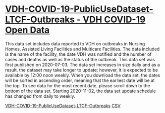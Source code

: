 # [VDH-COVID-19-PublicUseDataset-LTCF-Outbreaks - VDH COVID-19 Open Data](https://data.virginia.gov/Government/VDH-COVID-19-PublicUseDataset-LTCF-Outbreaks/rx3b-xxds)

This data set includes data reported to VDH on outbreaks in Nursing Homes, Assisted Living Facilities and Multicare Facilities. The data included is the name of the facility, the date VDH was notified and the number of cases and deaths as well as the status of the outbreak. This data set was first published on 2020-07-03. The data set increases in size daily and as a result, the dataset may take longer to update; however, it is expected to be available by 12:00 noon weekly. When you download the data set, the dates will be sorted in ascending order, meaning that the earliest date will be at the top. To see data for the most recent date, please scroll down to the bottom of the data set. Starting 2020-11-02, the data set update schedule has changed from daily to weekly.

[VDH-COVID-19-PublicUseDataset-LTCF-Outbreaks](https://data.virginia.gov/Government/VDH-COVID-19-PublicUseDataset-LTCF-Outbreaks/rx3b-xxds)
[CSV](https://data.virginia.gov/api/views/rx3b-xxds/rows.csv?accessType=DOWNLOAD)